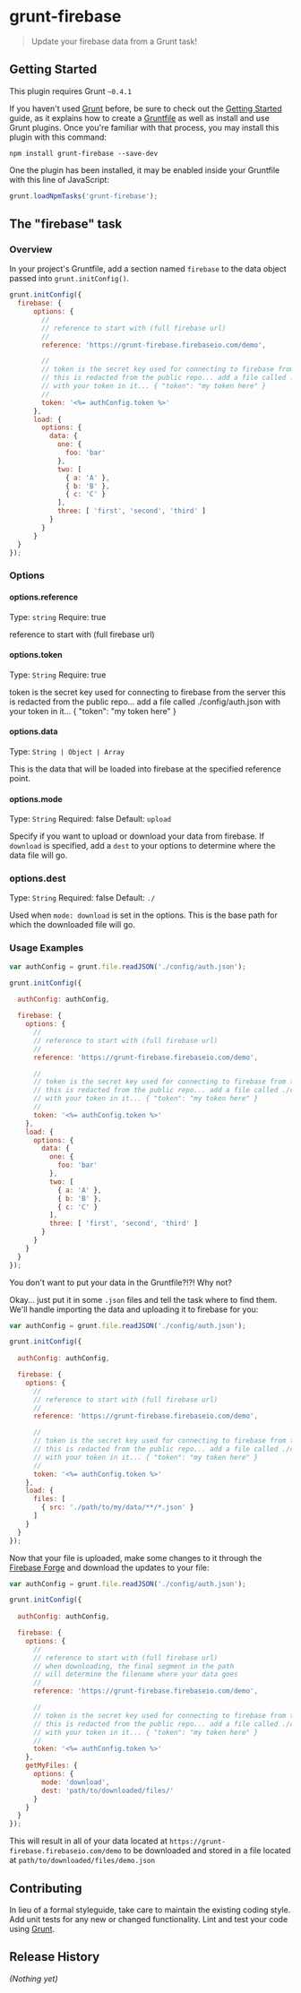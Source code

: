 # grunt-firebase

> Update your firebase data from a Grunt task!

## Getting Started
This plugin requires Grunt `~0.4.1`

If you haven't used [Grunt](http://gruntjs.com/) before, be sure to check out the [Getting Started](http://gruntjs.com/getting-started) guide, as it explains how to create a [Gruntfile](http://gruntjs.com/sample-gruntfile) as well as install and use Grunt plugins. Once you're familiar with that process, you may install this plugin with this command:

```shell
npm install grunt-firebase --save-dev
```

One the plugin has been installed, it may be enabled inside your Gruntfile with this line of JavaScript:

```js
grunt.loadNpmTasks('grunt-firebase');
```

## The "firebase" task

### Overview
In your project's Gruntfile, add a section named `firebase` to the data object passed into `grunt.initConfig()`.

```js
grunt.initConfig({
  firebase: {
      options: {
        //
        // reference to start with (full firebase url)
        //
        reference: 'https://grunt-firebase.firebaseio.com/demo',

        //
        // token is the secret key used for connecting to firebase from the server
        // this is redacted from the public repo... add a file called ./config/auth.json
        // with your token in it... { "token": "my token here" }
        //
        token: '<%= authConfig.token %>'
      },
      load: {
        options: {
          data: {
            one: {
              foo: 'bar'
            },
            two: [
              { a: 'A' },
              { b: 'B' },
              { c: 'C' }
            ],
            three: [ 'first', 'second', 'third' ]
          }
        }
      }
  }
});
```

### Options

#### options.reference
Type: `string`
Require: true

reference to start with (full firebase url)

#### options.token
Type: `String`
Require: true

token is the secret key used for connecting to firebase from the server
this is redacted from the public repo... add a file called ./config/auth.json
with your token in it... { "token": "my token here" }

#### options.data
Type: `String | Object | Array`

This is the data that will be loaded into firebase at the specified reference point.

#### options.mode
Type: `String`
Required: false
Default: `upload`

Specify if you want to upload or download your data from firebase.
If `download` is specified, add a `dest` to your options to determine where
the data file will go.

### options.dest
Type: `String`
Required: false
Default: `./`

Used when `mode: download` is set in the options. This is the base path for
which the downloaded file will go.

### Usage Examples

```js
var authConfig = grunt.file.readJSON('./config/auth.json');

grunt.initConfig({
  
  authConfig: authConfig,

  firebase: {
    options: {
      //
      // reference to start with (full firebase url)
      //
      reference: 'https://grunt-firebase.firebaseio.com/demo',

      //
      // token is the secret key used for connecting to firebase from the server
      // this is redacted from the public repo... add a file called ./config/auth.json
      // with your token in it... { "token": "my token here" }
      //
      token: '<%= authConfig.token %>'
    },
    load: {
      options: {
        data: {
          one: {
            foo: 'bar'
          },
          two: [
            { a: 'A' },
            { b: 'B' },
            { c: 'C' }
          ],
          three: [ 'first', 'second', 'third' ]
        }
      }
    }
  }
});
```

You don't want to put your data in the Gruntfile?!?! Why not?

Okay... just put it in some `.json` files and tell the task where to find them. We'll handle importing the data and uploading it to firebase for you:

```js
var authConfig = grunt.file.readJSON('./config/auth.json');

grunt.initConfig({
  
  authConfig: authConfig,

  firebase: {
    options: {
      //
      // reference to start with (full firebase url)
      //
      reference: 'https://grunt-firebase.firebaseio.com/demo',

      //
      // token is the secret key used for connecting to firebase from the server
      // this is redacted from the public repo... add a file called ./config/auth.json
      // with your token in it... { "token": "my token here" }
      //
      token: '<%= authConfig.token %>'
    },
    load: {
      files: [
        { src: './path/to/my/data/**/*.json' }
      ]
    }
  }
});
```

Now that your file is uploaded, make some changes to it through the [Firebase Forge](https://www.firebase.com/)
and download the updates to your file:

```js
var authConfig = grunt.file.readJSON('./config/auth.json');

grunt.initConfig({
  
  authConfig: authConfig,

  firebase: {
    options: {
      //
      // reference to start with (full firebase url)
      // when downloading, the final segment in the path
      // will determine the filename where your data goes
      //
      reference: 'https://grunt-firebase.firebaseio.com/demo',

      //
      // token is the secret key used for connecting to firebase from the server
      // this is redacted from the public repo... add a file called ./config/auth.json
      // with your token in it... { "token": "my token here" }
      //
      token: '<%= authConfig.token %>'
    },
    getMyFiles: {
      options: {
        mode: 'download',
        dest: 'path/to/downloaded/files/'
      }
    }
  }
});
```
This will result in all of your data located at `https://grunt-firebase.firebaseio.com/demo`
to be downloaded and stored in a file located at `path/to/downloaded/files/demo.json`


## Contributing
In lieu of a formal styleguide, take care to maintain the existing coding style. Add unit tests for any new or changed functionality. Lint and test your code using [Grunt](http://gruntjs.com/).

## Release History
_(Nothing yet)_
